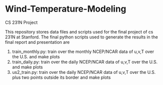 # Wind-Temperature-Modeling
CS 231N Project

This repository stores data files and scripts used for the final project of cs 231N at Stanford.
The final python scripts used to generate the results in the final report and presentation
are 
1. train_monthly.py: train over the monthly NCEP/NCAR data of u,v,T over the U.S. and make plots
2. train_daily.py: train over the daily NCEP/NCAR data of u,v,T over the U.S. and make plots
3. us2_train.py: train over the daily NCEP/NCAR data of u,v,T over the U.S. plus two points outside its border and make plots
